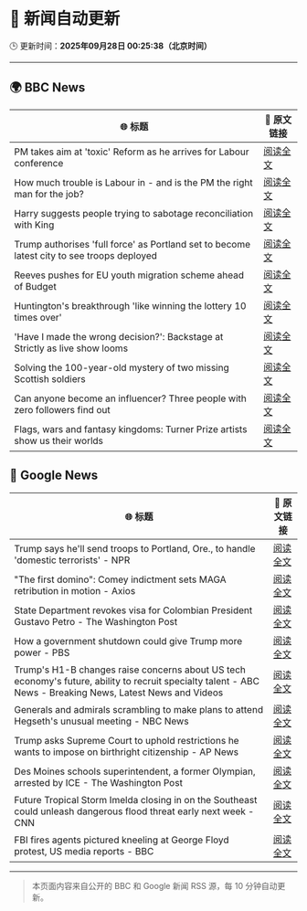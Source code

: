 # 🧠 新闻自动更新

🕒 更新时间：**2025年09月28日 00:25:38（北京时间）**

---

## 🌍 BBC News

| 🌐 标题 | 🔗 原文链接 |
|--------|-------------|
| PM takes aim at 'toxic' Reform as he arrives for Labour conference | [阅读全文](https://www.bbc.com/news/articles/cn0xzdgyx0do?at_medium=RSS&at_campaign=rss) |
| How much trouble is Labour in - and is the PM the right man for the job? | [阅读全文](https://www.bbc.com/news/articles/c1kwlzv9zl1o?at_medium=RSS&at_campaign=rss) |
| Harry suggests people trying to sabotage reconciliation with King | [阅读全文](https://www.bbc.com/news/articles/c04q3pr12e5o?at_medium=RSS&at_campaign=rss) |
| Trump authorises 'full force' as Portland set to become latest city to see troops deployed | [阅读全文](https://www.bbc.com/news/articles/cddmn6ge6e2o?at_medium=RSS&at_campaign=rss) |
| Reeves pushes for EU youth migration scheme ahead of Budget | [阅读全文](https://www.bbc.com/news/articles/c179z10vy28o?at_medium=RSS&at_campaign=rss) |
| Huntington's breakthrough 'like winning the lottery 10 times over' | [阅读全文](https://www.bbc.com/news/articles/c3vzek4dkyyo?at_medium=RSS&at_campaign=rss) |
| 'Have I made the wrong decision?': Backstage at Strictly as live show looms | [阅读全文](https://www.bbc.com/news/articles/c9dx0x68z46o?at_medium=RSS&at_campaign=rss) |
| Solving the 100-year-old mystery of two missing Scottish soldiers | [阅读全文](https://www.bbc.com/news/articles/c7088ynken8o?at_medium=RSS&at_campaign=rss) |
| Can anyone become an influencer? Three people with zero followers find out | [阅读全文](https://www.bbc.com/news/articles/cy7pe3l3d6no?at_medium=RSS&at_campaign=rss) |
| Flags, wars and fantasy kingdoms: Turner Prize artists show us their worlds | [阅读全文](https://www.bbc.com/news/articles/cn0xyqj7pxwo?at_medium=RSS&at_campaign=rss) |

## 📰 Google News

| 🌐 标题 | 🔗 原文链接 |
|--------|-------------|
| Trump says he'll send troops to Portland, Ore., to handle 'domestic terrorists' - NPR | [阅读全文](https://news.google.com/rss/articles/CBMif0FVX3lxTE5HUTE1Ym1DWW1lMDFYUnNLX1lHak5lS19hQzFVNWpiMmVEaXV6RGVBbFhRZnExRFdEeGJ5X2g2SDN1UnZHRXdzM2t2T2FIMUVoa0RycHZEWmJxZzNOaEhiR1NIcE9WSGdxUHZSNU1YdFlRT1FRejRJYUpmWmtsVTQ?oc=5) |
| "The first domino": Comey indictment sets MAGA retribution in motion - Axios | [阅读全文](https://news.google.com/rss/articles/CBMifkFVX3lxTE5KcjFWelpFTUhXQ1FxQ3dBMnJGd2J6WXBNT2xuRGJxWjZfWHJWdlRIMC1RZ2RsZGtWV1BWcG9BY2U1VmJpV3BCZ1UxYXZCVlBGQ2phZ1ZhMXlWUTNwYW1LeVNxRWt3bGtXamMtYUVFck9FcG94emRxYmtXeWtQZw?oc=5) |
| State Department revokes visa for Colombian President Gustavo Petro - The Washington Post | [阅读全文](https://news.google.com/rss/articles/CBMiiAFBVV95cUxNY0xINWNkWlVlbXoxQTMzdWVna2ZLd1JZdVNWYzlBNTI4RWFRZTFpVmxKN2kwMFpEV1RWaFNrbE9nTklMWkwzaTlKRmlVQUpfVWtJNGVtZ3lrRW5aalcySXdMc3FjTEhWRFdCWGpvMGg0ZUw1aHAtVnJrdm1DZE9wejJJUVdrdnVi?oc=5) |
| How a government shutdown could give Trump more power - PBS | [阅读全文](https://news.google.com/rss/articles/CBMilgFBVV95cUxObmIxS2c3MVRodVQyODh2NDZodDFuUV82c0VhVDFkMXNSbVhxRjJKUzllaHVnZW1vM1NaOVBtUVA2d0FTdlNncTY2Q3UwbWVZRGNwYlZNaEFiSDloSlVRY0I1Z1dWelh3ZnpKS0dxR0RaM1N2WF9hVkdjWmpxZ3h5d0hra0VOOEYyVk44ZTFaeWMydjN5bVHSAZsBQVVfeXFMTVp1Qm9XejRkUWk1VElyZkxhdnBBaW53YlQ4TEhWRWpzYUx6MHhNbFhVQWNBQ3VWeHdtejB3aFNsS1FDb0RCZHJrVVI1Rk5fdHRTTW9IbFhHMy1RWWpyM3FvckNmU1c1eXhneFdDUktTM0NtUmR0T1VROFJDSTZYVjFQZno0YS0ycXBHSmdTal92MkpEamUxY3JURFE?oc=5) |
| Trump's H1-B changes raise concerns about US tech economy's future, ability to recruit specialty talent - ABC News - Breaking News, Latest News and Videos | [阅读全文](https://news.google.com/rss/articles/CBMioAFBVV95cUxQR1NURVV3bzM3Q3N2SGgtWkJ0VEhiNUZtSTZtNloxS1JmQjhEbUpSZGNyaUVmUi1DbDViMjVwcXdWRlVhOWp2VlhETDZqb1dCY0pweWZ5ak83TlNMb3JyMURUQXRhM3FIcXFlN1lPS0c4b1l2YWJCeUltTXBUQ3lTT0hjc2ZMdnR6UXdBQ0dyZUR1UzA1anNZVXVJc0FXTnZ10gGmAUFVX3lxTE9tTjNxNFZmWDN1ZG9TYWsxLW9SWWFXTm5xSk5MOTBBWXZDanRtUDNQUkNmRDhSRVd1LWtOTkd2WXVtUUxrSVdTMDBTMFBQUENhRDRlOS1hODJVaHllUDRyZHhRSzA2RXBmeHVpejh0ckNDRDA4MFJ4dDZmcWNpVjB3OS1Pd2g0TVRjRHhhdXlJTzR1bUo3OFFOSGJKS2Vvc05jXzRfTnc?oc=5) |
| Generals and admirals scrambling to make plans to attend Hegseth's unusual meeting - NBC News | [阅读全文](https://news.google.com/rss/articles/CBMizAFBVV95cUxPQWJBUWZVc0VyNHljdmZwT2FFaGc4eFZ6QWMyUkNyMVpnS3VPZ3A4dElJb1RQREtFSm5XWVYtYlBXeEFId05NbTlwdEFHeVdncTAyX0k2a2RiWEJDeTF5Q09DVDZpT2JQRjdYaEtROFFaUHprZXdJeUVnM25naEF5emVPWlk5STJ1ZmUzc25Xa3NPc01COUl2XzFUZklKdk5KOFg1eHNMUTRkZWx1LVBwdmtqdUtvM3EzdzRXbklkMHAtUnA2eWk3ZVJNRGTSAVZBVV95cUxPWHNZeWFKaHRMUC0wYV9XRzhNV1FVUXBDNnZleHRfZjE0b0NCNGJiU011dkF1UVdIS0hITTJ6NjE3b2xkT3VRdmVqN0t0amRvVW02Z0dlZw?oc=5) |
| Trump asks Supreme Court to uphold restrictions he wants to impose on birthright citizenship - AP News | [阅读全文](https://news.google.com/rss/articles/CBMipAFBVV95cUxNRXg2MXdWUFRramhOdjdpWi1CMGQzZy1IVVdob3BhQ2dEeWgxV3RGRUR2NnRETjgtNjhCYVNEVjlVODY3dXFhcnlkNS1EQVY1cDZXMWxXQkRRbmd1azhXTC13UkRNekxBQ3BXWWRZUElfYUsyYVB6amM4Z3I5SDJ4SlpINkdCWjlUbWgwbmlOSFdVYW1INXdjYzlxXzN5RTdRZ0VNcg?oc=5) |
| Des Moines schools superintendent, a former Olympian, arrested by ICE - The Washington Post | [阅读全文](https://news.google.com/rss/articles/CBMilgFBVV95cUxPdWxpOHJIckNpUW9GWUVST3JrS3FfUjVueVdpbTZkNkZUNjZ4VHZzRGlQNWZKSjEzMHNFb0ZfcUFnalFfcmpMUEJyclRIWER2U3dRZXg3ZzVZUGNhUVZmSzR6b1gxdVpLaEdneEpXQm9rWWhDT3dWZ05rTGJrTWt4OTRMTG0tMVlCTDNSMXQ1dEZIWjBfSGc?oc=5) |
| Future Tropical Storm Imelda closing in on the Southeast could unleash dangerous flood threat early next week - CNN | [阅读全文](https://news.google.com/rss/articles/CBMimgFBVV95cUxQS3lNbGJhV2xWQkVtUmw2emlrZlNQRjhUdDRnZnp6X3RBbUJ3eU9mQlVxQnpBaWF6X2NhMWNvc01Fem4yMW9uZHJnVGF5NVBrTWtLX20tUVI1cVZPQkx6MThQdUJEME4yb0NyNWdqdUJUQnRTU1h3NndNUi1HWmE2aUFmODEzM1AwM3lCS0UtMWs5RGtvcXk4UEZB?oc=5) |
| FBI fires agents pictured kneeling at George Floyd protest, US media reports - BBC | [阅读全文](https://news.google.com/rss/articles/CBMiWkFVX3lxTFBTZWd3aFhSYm1ONHVBNTh3ck9OOUl6RFBrRkZzdUpubTdEQzdhZXdaeU41Y2ZYd081d0xjTlFfZDVRdGtGUVlrS29jUlkwcEpLMndaMkVCVUlQZ9IBX0FVX3lxTFBhMmRiTTBjTU9VY1hIcHlJeFNKa2NxUVVEbmYxZTMwZWp0MlRHMGt5VWFIN0REZkthY1QwTWpBaTJfTUFpbGRYMmk0UXNEZEdYMnZSMWJGNVZwQ3dhTndj?oc=5) |

---
> 本页面内容来自公开的 BBC 和 Google 新闻 RSS 源，每 10 分钟自动更新。